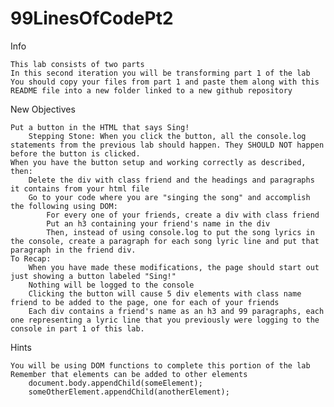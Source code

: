 # 99LinesOfCodePt2

Info

    This lab consists of two parts
    In this second iteration you will be transforming part 1 of the lab
    You should copy your files from part 1 and paste them along with this README file into a new folder linked to a new github repository

New Objectives

    Put a button in the HTML that says Sing!
        Stepping Stone: When you click the button, all the console.log statements from the previous lab should happen. They SHOULD NOT happen before the button is clicked.
    When you have the button setup and working correctly as described, then:
        Delete the div with class friend and the headings and paragraphs it contains from your html file
        Go to your code where you are "singing the song" and accomplish the following using DOM:
            For every one of your friends, create a div with class friend
            Put an h3 containing your friend's name in the div
            Then, instead of using console.log to put the song lyrics in the console, create a paragraph for each song lyric line and put that paragraph in the friend div.
    To Recap:
        When you have made these modifications, the page should start out just showing a button labeled "Sing!"
        Nothing will be logged to the console
        Clicking the button will cause 5 div elements with class name friend to be added to the page, one for each of your friends
        Each div contains a friend's name as an h3 and 99 paragraphs, each one representing a lyric line that you previously were logging to the console in part 1 of this lab.

Hints

    You will be using DOM functions to complete this portion of the lab
    Remember that elements can be added to other elements
        document.body.appendChild(someElement);
        someOtherElement.appendChild(anotherElement);
